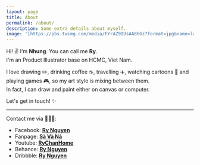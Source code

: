 ```yaml
---
layout: page
title: About
permalink: /about/
description: Some extra details about myself.
image: '[https://pbs.twimg.com/media/FYrAZ9IUsAA8hGz?format=jpg&name=large](https://pbs.twimg.com/media/F5fhSJEaYAA1Jc-?format=jpg&name=large)'
---
```


Hi! ✌️ I'm **Nhung**. You can call me **Ry**. <br>
I'm an Product Illustrator base on HCMC, Viet Nam.

I love drawing ✏️, drinking coffee ☕️, travelling ✈️, watching cartoons 🎃 and playing games 🎮, so my art style is mixing between them.<br>
In fact, I can draw and paint either on canvas or computer. 

Let's get in touch! ✨

___
Contact me via 🧑🏻‍🎨:
- Facebook: **[Ry Nguyen](https://www.facebook.com/RyNguyen20)**
- Fanpage: **[Sà Và Ná](https://www.facebook.com/Saigonvanang)**
- Youtube: **[RyChanHome](youtube.com/c/rychanhome)**
- Behance: **[Ry Nguyen](https://www.behance.net/rynguyen)**
- Dribbble: **[Ry Nguyen](https://dribbble.com/RyNguyen)**
